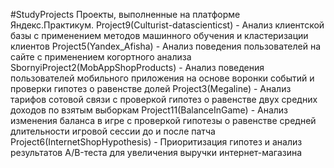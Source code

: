 #StudyProjects 
Проекты, выполненные на платформе Яндекс.Практикум.
Project9(Culturist-datascienticst) - Анализ клиентской базы с применением методов машинного обучения и кластеризации клиентов 
Project5(Yandex_Afisha) - Анализ поведения пользователей на сайте с применением когортного анализа
SbornyiProject2(MobAppShopProducts) - Анализ поведения пользователей мобильного приложения на основе воронки событий и проверки гипотез о равенстве долей
Project3(Megaline) - Анализ тарифов сотовой связи с проверкой гипотез о равенстве двух средних доходов по взятым выборкам
Project11(BalanceInGame) - Анализ изменения баланса в игре с проверкой гипотезы о равенстве средней длительности игровой сессии до и после патча
Project6(InternetShopHypothesis) - Приоритизация гипотез и анализ результатов A/B-теста для увеличения выручки интернет-магазина
